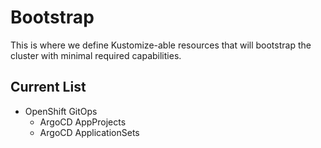 # Bootstrap
This is where we define Kustomize-able resources that will bootstrap the cluster with minimal required capabilities.

## Current List
* OpenShift GitOps
    * ArgoCD AppProjects
    * ArgoCD ApplicationSets

